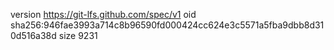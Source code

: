 version https://git-lfs.github.com/spec/v1
oid sha256:946fae3993a714c8b96590fd000424cc624e3c5571a5fba9dbb8d310d516a38d
size 9231
